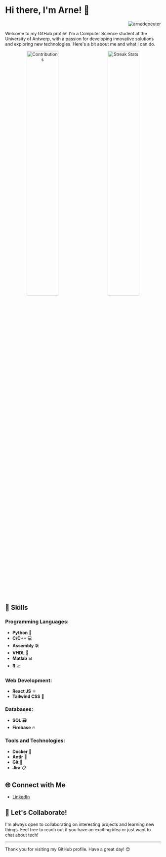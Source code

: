 # Hi there, I'm Arne! 👋
<p align="right"> <img src="https://komarev.com/ghpvc/?username=arnedepeuter&label=Profile%20views&color=0e75b6&style=flat" alt="arnedepeuter" /> </p>

Welcome to my GitHub profile! I'm a Computer Science student at the University of Antwerp, with a passion for developing innovative solutions and exploring new technologies. Here's a bit about me and what I can do.

<p align="center">
  <img alt="Contributions" src="https://github.pumbas.net/api/contributions/ArneDePeuter?colour=fb8c00&bgColour=151515&dotColour=D04E4E" width="45%">
  &nbsp; &nbsp; &nbsp; &nbsp;
  <img alt="Streak Stats" src="https://github-readme-streak-stats.herokuapp.com/?user=arnedepeuter&theme=dark&hide_border=true" width="45%">
</p>


## 🚀 Skills

### Programming Languages:
- **Python** 🐍
- **C/C++** 💻
- **Assembly** 🛠️
- **VHDL** 🔧
- **Matlab** 📊
- **R** 📈

### Web Development:
- **React JS** ⚛️
- **Tailwind CSS** 🎨

### Databases:
- **SQL** 🗃️
- **Firebase** 🔥

### Tools and Technologies:
- **Docker** 🐳
- **Antlr** 📜
- **Git** 🌱
- **Jira** 📋

<!---
## 🌟 Projects

Here are a few projects that I'm proud of:

- **[Project 1 Name](link-to-project)**: A brief description of the project, highlighting the main technologies used and the problem it solves.
- **[Project 2 Name](link-to-project)**: Another project description, focusing on the unique aspects or the learning experience it provided.
- **[Project 3 Name](link-to-project)**: Yet another project, emphasizing your role and contributions.
-->

## 🌐 Connect with Me

- [LinkedIn](https://www.linkedin.com/in/arne-de-peuter-4055a6267/)

## 💬 Let's Collaborate!

I'm always open to collaborating on interesting projects and learning new things. Feel free to reach out if you have an exciting idea or just want to chat about tech!

---

Thank you for visiting my GitHub profile. Have a great day! 😊
